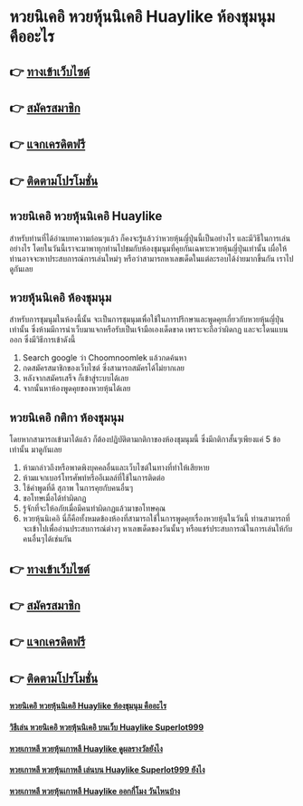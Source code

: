 # หวยนิเคอิ หวยหุ้นนิเคอิ Huaylike ห้องชุมนุม คืออะไร

## 👉 [ทางเข้าเว็บไซต์](https://bit.ly/3QMkMjW)
## 👉 [สมัครสมาชิก](https://bit.ly/3QMkMjW)
## 👉 [แจกเครดิตฟรี](https://bit.ly/3QMkMjW)
## 👉 [ติดตามโปรโมชั่น](https://bit.ly/3QMkMjW)

## หวยนิเคอิ หวยหุ้นนิเคอิ Huaylike
สำหรับท่านที่ได้อ่านบทความก่อนๆแล้ว ก็คงจะรู้แล้วว่าหวยหุ้นญี่ปุ่นนี้เป็นอย่างไร และมีวิธีในการเล่นอย่างไร โดยในวันนี้เราจะมาพาทุกท่านไปชมกับห้องชุมนุมที่คุยกันเฉพาะหวยหุ้นญี่ปุ่นเท่านั้น เผื่อให้ท่านอาจจะหาประสบการณ์การเล่นใหม่ๆ หรือว่าสามารถหาเลขเด็ดในแต่ละรอบได้ง่ายมากขึ้นกัน เราไปดูกันเลย

## หวยหุ้นนิเคอิ ห้องชุมนุม
สำหรับการชุมนุมในห้องนี้นั้น จะเป็นการชุมนุมเพื่อใช้ในการปรึกษาและพูดคุยเกี่ยวกับหวยหุ้นญี่ปุ่นเท่านั้น ซึ่งห้ามมีการนำเว็บมาแจกหรือรับเป็นเจ้ามือเองเด็ดขาด เพราะจะถือว่าผิดกฏ และจะโดนแบนออก ซึ่งมีวิธีการเข้าดังนี้
1. Search google ว่า Choomnoomlek แล้วกดค้นหา
2. กดสมัครสมาชิกของเว็บไซต์ ซึ่งสามารถสมัครได้ไม่ยากเลย
3. หลังจากสมัครเสร็จ ก็เข้าสู่ระบบได้เลย
4. จากนั้นหาห้องพูดคุยของหวยหุ้นได้เลย

## หวยนิเคอิ กติกา ห้องชุมนุม
โดยหากสามารถเข้ามาได้แล้ว ก็ต้องปฏิบัติตามกติกาของห้องชุมนุมนี้ ซึ่งมีกติกาสั้นๆเพียงแค่ 5 ข้อเท่านั้น มาดูกันเลย
1. ห้ามกล่าวถึงหรือพาดพิงบุคคลอื่นและเว็บไซต์ในทางที่ทำให้เสียหาย
2. ห้ามแจกเบอร์โทรศัพท์หรืออีเมลล์ที่ใช้ในการติดต่อ
3. ใช้คำพูดที่ดี สุภาพ ในการคุยกับคนอื่นๆ
4. ขอโทษเมื่อได้ทำผิดกฏ
5. รู้จักที่จะให้อภัยเมื่อมีคนทำผิดกฏแล้วมาขอโทษคุณ
6. หวยหุ้นนิเคอิ นี่ก็คือทั้งหมดข้องห้องที่สามารถใช้ในการพูดคุยเรื่องหวยหุ้นในวันนี้ ท่านสามารถที่จะเข้าไปเพื่ออ่านประสบการณ์ต่างๆ หาเลขเด็ดของวันนั้นๆ หรือแชร์ประสบการณ์ในการเล่นให้กับคนอื่นๆได้เช่นกัน

## 👉 [ทางเข้าเว็บไซต์](https://bit.ly/3QMkMjW)
## 👉 [สมัครสมาชิก](https://bit.ly/3QMkMjW)
## 👉 [แจกเครดิตฟรี](https://bit.ly/3QMkMjW)
## 👉 [ติดตามโปรโมชั่น](https://bit.ly/3QMkMjW)

#### [หวยนิเคอิ หวยหุ้นนิเคอิ Huaylike ห้องชุมนุม คืออะไร](https://atom.io/themes/หวยนิเคอิ%20หวยหุ้นนิเคอิ%20Huaylike%20ห้องชุมนุม%20คืออะไร)
#### [วิธีเล่น หวยนิเคอิ หวยหุ้นนิเคอิ บนเว็บ Huaylike Superlot999](https://atom.io/themes/วิธีเล่น%20หวยนิเคอิ%20หวยหุ้นนิเคอิ%20บนเว็บ%20Huaylike%20Superlot999)
#### [หวยเกาหลี หวยหุ้นเกาหลี Huaylike ดูผลรางวัลยังไง](https://atom.io/themes/หวยเกาหลี%20หวยหุ้นเกาหลี%20Huaylike%20ดูผลรางวัลยังไง)
#### [หวยเกาหลี หวยหุ้นเกาหลี เล่นบน Huaylike Superlot999 ยังไง](https://atom.io/themes/หวยเกาหลี%20หวยหุ้นเกาหลี%20เล่นบน%20Huaylike%20Superlot999%20ยังไง)
#### [หวยเกาหลี หวยหุ้นเกาหลี Huaylike ออกกี่โมง วันไหนบ้าง](https://atom.io/themes/หวยเกาหลี%20หวยหุ้นเกาหลี%20Huaylike%20ออกกี่โมง%20วันไหนบ้าง)